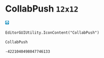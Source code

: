 # CollabPush `12x12`
<img src="/img/CollabPush.png" width=12 height=12>

``` CSharp
EditorGUIUtility.IconContent("CollabPush")
```
```
CollabPush
```
```
-4221040498047746133
```
